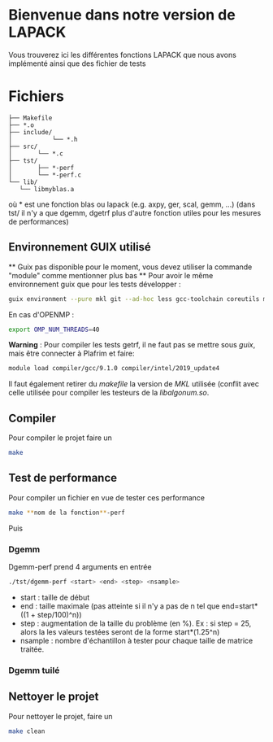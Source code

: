 # Bienvenue dans notre version de LAPACK

Vous trouverez ici les différentes fonctions LAPACK que nous avons implémenté ainsi que des fichier de tests

# Fichiers

 ```
├── Makefile
├── *.o
├── include/
│   	    └── *.h
├── src/
│   	└── *.c
├── tst/
│       ├── *-perf
│   	└── *-perf.c
└── lib/
	└── libmyblas.a
```

où * est une fonction blas ou lapack  (e.g. axpy, ger, scal, gemm, ...)
(dans tst/ il n'y a que dgemm, dgetrf plus d'autre fonction utiles pour les mesures de performances)

## Environnement GUIX utilisé

** Guix pas disponible pour le moment, vous devez utiliser la commande "module"  comme mentionner plus bas **
Pour avoir le même environnement guix que pour les tests développer :
```sh
guix environment --pure mkl git --ad-hoc less gcc-toolchain coreutils mkl emacs -- /bin/bash
```

En cas d'OPENMP :
```sh
export OMP_NUM_THREADS=40
```

**Warning** : Pour compiler les tests getrf, il ne faut pas se mettre sous *guix*, mais être connecter à Plafrim et faire:
```sh
module load compiler/gcc/9.1.0 compiler/intel/2019_update4
```
Il faut également retirer du *makefile* la version de *MKL* utilisée (conflit avec celle utilisée pour compiler les testeurs de la *libalgonum.so*.

## Compiler

Pour compiler le projet faire un 

```sh
make
```

## Test de performance

Pour compiler un fichier en vue de tester ces performance 
```sh
make **nom de la fonction**-perf
```
Puis

### Dgemm
Dgemm-perf  prend 4 arguments en entrée
```sh
./tst/dgemm-perf <start> <end> <step> <nsample>
```
* start   : taille de début
* end     : taille maximale (pas atteinte si il n'y a pas de n tel que end=start*((1 + step/100)^n))
* step    : augmentation de la taille du problème (en %). Ex : si step = 25, alors la les valeurs testées seront de la forme start*(1.25^n)
* nsample : nombre d'échantillon à tester pour chaque taille de matrice traitée.

### Dgemm tuilé

## Nettoyer le projet

Pour nettoyer le projet, faire un 
```sh
make clean
```
